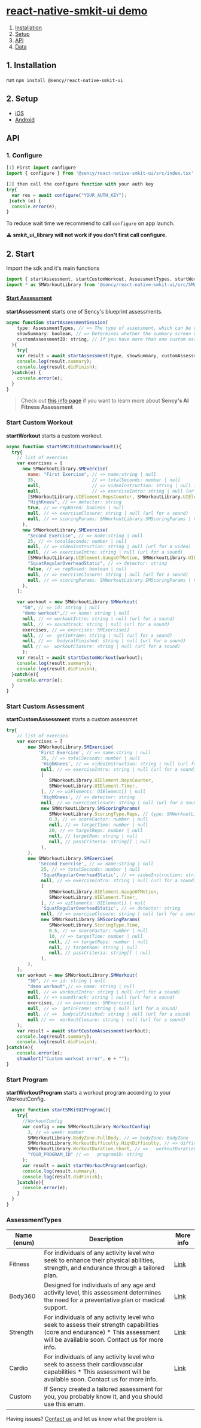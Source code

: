 # [react-native-smkit-ui demo](https://github.com/sency-ai/smkit-sdk)

1. [ Installation ](#inst)
2. [ Setup ](#setup)
3. [ API ](#api)
5. [ Data ](#data)

<a name="inst"></a>
## 1. Installation
run `npm install @sency/react-native-smkit-ui`



## 2. Setup <a name="setup"></a>
* [iOS](https://github.com/sency-ai/smkit-ui-react-native-demo/blob/main/docs/ios-setup.md)
* [Android](https://github.com/sency-ai/smkit-ui-react-native-demo/blob/main/docs/android-setup.md)

## API<a name="api"></a>
### 1. Configure <a name="conf"></a>

```js
[1] First import configure
import { configure } from '@sency/react-native-smkit-ui/src/index.tsx';

[2] then call the configure function with your auth key
try{
  var res = await configure("YOUR_AUTH_KEY");
 }catch (e) {
  console.error(e);
}
```

To reduce wait time we recommend to call `configure` on app launch.

**⚠️ smkit_ui_library will not work if you don't first call configure.**

## 2. Start <a name="start"></a>

Import the sdk and it's main functions
```js
import { startAssessment, startCustomWorkout, AssessmentTypes, startWorkoutProgram } from '@sency/react-native-smkit-ui/src/index.tsx';
import * as SMWorkoutLibrary from '@sency/react-native-smkit-ui/src/SMWorkout.tsx';
```

#### [Start Assessment](https://github.com/sency-ai/smkit-sdk/blob/main/AI-Fitness-Assessment.md)
**startAssessment** starts one of Sency's blueprint assessments. 
```js
async function startAssessmentSession(
    type: AssessmentTypes, // => The type of assessment, which can be either AssessmentTypes.Fitness or AssessmentTypes.Custom.
    showSummary: boolean, // => Determines whether the summary screen will be presented at the end of the exercise.
    customAssessmentID: string, // If you have more than one custom assessment, use the customAssessmentID to specify which one to call, if not please use null.
  ){
    try{
    var result = await startAssessment(type, showSummary, customAssessmentID);
    console.log(result.summary);
    console.log(result.didFinish);
  }catch(e) {
    console.error(e);
  }
}
```
> Check out [this info page](https://github.com/sency-ai/smkit-sdk/blob/main/AI-Fitness-Assessment.md) if you want to learn more about **Sency's AI Fitness Assessment**

### Start Custom Workout
**startWorkout** starts a custom workout.
```js
async function startSMKitUICustomWorkout(){
  try{
    // list of exercies
    var exercises = [
      new SMWorkoutLibrary.SMExercise(
        name: "First Exercise", // => name:string | null
        35,                     // => totalSeconds: number | null
        null,                   // => videoInstruction: string | null (url for a video)
        null,                   // => exerciseIntro: string | null (url for a sound)
        [SMWorkoutLibrary.UIElement.RepsCounter, SMWorkoutLibrary.UIElement.Timer], // => uiElements: UIElement[] | null
        "HighKnees", // => detector: string
        true, // => repBased: boolean | null
        null, // => exerciseClosure: string | null (url for a sound)
        null, // => scoringParams: SMWorkoutLibrary.SMScoringParams | null
      ),
      new SMWorkoutLibrary.SMExercise(
        "Second Exercise", // => name:string | null
        25, // => totalSeconds: number | null
        null, // => videoInstruction: string | null (url for a video)
        null, // => exerciseIntro: string | null (url for a sound)
        [SMWorkoutLibrary.UIElement.GaugeOfMotion, SMWorkoutLibrary.UIElement.Timer], // => uiElements: UIElement[] | null
        "SquatRegularOverheadStatic", // => detector: string
        false, // => repBased: boolean | null
        null, // => exerciseClosure: string | null (url for a sound)
        null, // => scoringParams: SMWorkoutLibrary.SMScoringParams | null
      ),
    ];

    var workout = new SMWorkoutLibrary.SMWorkout(
      "50", // => id: string | null
      "demo workout",// => name: string | null
      null, // => workoutIntro: string | null (url for a sound)
      null, // => soundtrack: string | null (url for a sound)
      exercises, // => exercises: SMExercise[]
      null, // =>  getInFrame: string | null (url for a sound)
      null, // =>  bodycalFinished: string | null (url for a sound)
      null // =>  workoutClosure: string | null (url for a sound)
      );
    var result = await startCustomWorkout(workout);
    console.log(result.summary);
    console.log(result.didFinish);
  }catch(e){
    console.error(e);
  }
}
```

### Start Custom Assessment
**startCustomAssessment** starts a custom assessmet
```js
try{
    // list of exercies
    var exercises = [
        new SMWorkoutLibrary.SMExercise(
            'First Exercise', // => name:string | null
             35, // => totalSeconds: number | null
             'HighKnees', // => videoInstruction: string | null (url for a video)
             null, // => exerciseIntro: string | null (url for a sound)
             [
                SMWorkoutLibrary.UIElement.RepsCounter,
                SMWorkoutLibrary.UIElement.Timer,
             ], // => uiElements: UIElement[] | null
             'HighKnees', // => detector: string
             null, // => exerciseClosure: string | null (url for a sound)
             new SMWorkoutLibrary.SMScoringParams(
                SMWorkoutLibrary.ScoringType.Reps, // type: SMWorkoutLibrary.ScoringType
                0.3, // => scoreFactor: number | null
                null, // => targetTime: number | null
                20, // => targetReps: number | null
                null, // targetRom: string | null
                null, // passCriteria: string[] | null
             ),
        ),
        new SMWorkoutLibrary.SMExercise(
            'Second Exercise', // => name:string | null
             25, // => totalSeconds: number | null
             'SquatRegularOverheadStatic', // => videoInstruction: string | null (url for a video)
             null, // => exerciseIntro: string | null (url for a sound)
             [
                SMWorkoutLibrary.UIElement.GaugeOfMotion,
                SMWorkoutLibrary.UIElement.Timer,
             ], // => uiElements: UIElement[] | null
             'SquatRegularOverheadStatic', // => detector: string
             null, // => exerciseClosure: string | null (url for a sound)
             new SMWorkoutLibrary.SMScoringParams(
                SMWorkoutLibrary.ScoringType.Time,
                0.5, // => scoreFactor: number | null
                10, // => targetTime: number | null
                null, // => targetReps: number | null
                null, // targetRom: string | null
                null, // passCriteria: string[] | null
             ),
        ),
    ];
    var workout = new SMWorkoutLibrary.SMWorkout(
        "50", // => id: string | null
        "demo workout",// => name: string | null
        null, // => workoutIntro: string | null (url for a sound)
        null, // => soundtrack: string | null (url for a sound)
        exercises, // => exercises: SMExercise[]
        null, // =>  getInFrame: string | null (url for a sound)
        null, // =>  bodycalFinished: string | null (url for a sound)
        null // =>  workoutClosure: string | null (url for a sound)
    );
    var result = await startCustomAssessment(workout);
    console.log(result.summary);
    console.log(result.didFinish);
}catch(e){
    console.error(e);
    showAlert("Custom workout error", e + "");
}
```


### Start Program
**startWorkoutProgram** starts a workout program according to your WorkoutConfig.
```js
  async function startSMKitUIProgram(){
    try{
      //WorkoutConfig
      var config = new SMWorkoutLibrary.WorkoutConfig(
        3, // => week: number
        SMWorkoutLibrary.BodyZone.FullBody, // => bodyZone: BodyZone
        SMWorkoutLibrary.WorkoutDifficulty.HighDifficulty, // => difficultyLevel: WorkoutDifficulty
        SMWorkoutLibrary.WorkoutDuration.Short, // =>   workoutDuration: WorkoutDuration
        "YOUR_PROGRAM_ID" // =>   programID: string
      );
      var result = await startWorkoutProgram(config);
      console.log(result.summary);
      console.log(result.didFinish);
    }catch(e){
      console.error(e);
    }
  }
}
```

### AssessmentTypes<a name="data"></a>
| Name (enum)              | Description |More info|
|---------------------|---------------------|---------------------|
| Fitness             | For individuals of any activity level who seek to enhance their physical abilities, strength, and endurance through a tailored plan.| [Link](https://github.com/sency-ai/smkit-sdk/blob/main/Assessments/AI-Fitness-Assessment.md) |
| Body360             | Designed for individuals of any age and activity level, this assessment determines the need for a preventative plan or medical support.| [Link](https://github.com/sency-ai/smkit-sdk/blob/main/Assessments/360-Body-Assessment.md) |
| Strength            |For individuals of any activity level who seek to assess their strength capabilities (core and endurance) * This assessment will be available soon. Contact us for more info.| [Link](https://github.com/sency-ai/smkit-sdk/blob/main/Assessments/Strength.md) |
| Cardio            |For individuals of any activity level who seek to assess their cardiovascular capabilities  * This assessment will be available soon. Contact us for more info.| [Link](https://github.com/sency-ai/smkit-sdk/blob/main/Assessments/Cardio.md) |
| Custom              |If Sency created a tailored assessment for you, you probably know it, and you should use this enum.|  |

Having issues? [Contact us](mailto:support@sency.ai) and let us know what the problem is.
